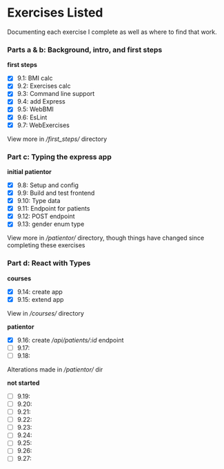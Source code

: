 # Exercises Listed

Documenting each exercise I complete as well as where to find that work.
### Parts a & b: Background, intro, and first steps
**first steps**
- [x] 9.1: BMI calc
- [x] 9.2: Exercises calc
- [x] 9.3: Command line support
- [x] 9.4: add Express
- [x] 9.5: WebBMI
- [x] 9.6: EsLint
- [x] 9.7: WebExercises

View more in _/first_steps/_ directory

### Part c: Typing the express app
**initial patientor**
- [x] 9.8: Setup and config
- [x] 9.9: Build and test frontend
- [x] 9.10: Type data
- [x] 9.11: Endpoint for patients
- [x] 9.12: POST endpoint
- [x] 9.13: gender enum type

View more in _/patientor/_ directory, though things have changed since completing these exercises

### Part d: React with Types
**courses**
- [x] 9.14: create app
- [x] 9.15: extend app

View in _/courses/_ directory

**patientor**
- [x] 9.16: create _/api/patients/:id_ endpoint
- [ ] 9.17:
- [ ] 9.18:

Alterations made in _/patientor/_ dir

**not started**
- [ ] 9.19:
- [ ] 9.20:
- [ ] 9.21:
- [ ] 9.22:
- [ ] 9.23:
- [ ] 9.24:
- [ ] 9.25:
- [ ] 9.26:
- [ ] 9.27:
